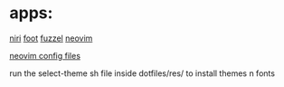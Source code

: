 # apps:
  
[niri](https://github.com/YaLTeR/niri) [foot](https://codeberg.org/dnkl/foot) [fuzzel](https://codeberg.org/dnkl/fuzzel) [neovim](https://github.com/neovim/neovim)

[neovim config files](https://github.com/bthnakkurt/nvim)

run the select-theme sh file inside dotfiles/res/ to install themes n fonts
